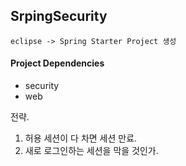 
## SrpingSecurity

`eclipse -> Spring Starter Project 생성`  

#### Project Dependencies  
- security  
- web  

전략.  
1. 허용 세션이 다 차면 세션 만료.  
2. 새로 로그인하는 세션을 막을 것인가.  


